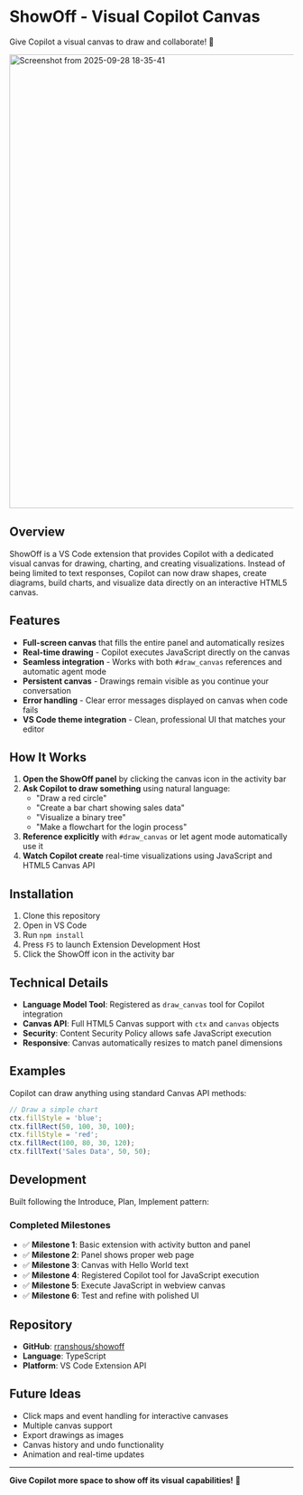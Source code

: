 # ShowOff - Visual Copilot Canvas

Give Copilot a visual canvas to draw and collaborate! 🎨

<img width="1966" height="803" alt="Screenshot from 2025-09-28 18-35-41" src="https://github.com/user-attachments/assets/7128ee5a-f45c-481e-ab9a-5e65005ec3d5" />


## Overview

ShowOff is a VS Code extension that provides Copilot with a dedicated visual canvas for drawing, charting, and creating visualizations. Instead of being limited to text responses, Copilot can now draw shapes, create diagrams, build charts, and visualize data directly on an interactive HTML5 canvas.

## Features

- **Full-screen canvas** that fills the entire panel and automatically resizes
- **Real-time drawing** - Copilot executes JavaScript directly on the canvas
- **Seamless integration** - Works with both `#draw_canvas` references and automatic agent mode
- **Persistent canvas** - Drawings remain visible as you continue your conversation
- **Error handling** - Clear error messages displayed on canvas when code fails
- **VS Code theme integration** - Clean, professional UI that matches your editor

## How It Works

1. **Open the ShowOff panel** by clicking the canvas icon in the activity bar
2. **Ask Copilot to draw something** using natural language:
   - "Draw a red circle"
   - "Create a bar chart showing sales data"
   - "Visualize a binary tree"
   - "Make a flowchart for the login process"
3. **Reference explicitly** with `#draw_canvas` or let agent mode automatically use it
4. **Watch Copilot create** real-time visualizations using JavaScript and HTML5 Canvas API

## Installation

1. Clone this repository
2. Open in VS Code
3. Run `npm install`
4. Press `F5` to launch Extension Development Host
5. Click the ShowOff icon in the activity bar

## Technical Details

- **Language Model Tool**: Registered as `draw_canvas` tool for Copilot integration
- **Canvas API**: Full HTML5 Canvas support with `ctx` and `canvas` objects
- **Security**: Content Security Policy allows safe JavaScript execution
- **Responsive**: Canvas automatically resizes to match panel dimensions

## Examples

Copilot can draw anything using standard Canvas API methods:

```javascript
// Draw a simple chart
ctx.fillStyle = 'blue';
ctx.fillRect(50, 100, 30, 100);
ctx.fillStyle = 'red';
ctx.fillRect(100, 80, 30, 120);
ctx.fillText('Sales Data', 50, 50);
```

## Development

Built following the Introduce, Plan, Implement pattern:

### Completed Milestones
- ✅ **Milestone 1**: Basic extension with activity button and panel
- ✅ **Milestone 2**: Panel shows proper web page
- ✅ **Milestone 3**: Canvas with Hello World text
- ✅ **Milestone 4**: Registered Copilot tool for JavaScript execution
- ✅ **Milestone 5**: Execute JavaScript in webview canvas
- ✅ **Milestone 6**: Test and refine with polished UI

## Repository

- **GitHub**: [rranshous/showoff](https://github.com/rranshous/showoff)
- **Language**: TypeScript
- **Platform**: VS Code Extension API

## Future Ideas

- Click maps and event handling for interactive canvases
- Multiple canvas support
- Export drawings as images
- Canvas history and undo functionality
- Animation and real-time updates

---

**Give Copilot more space to show off its visual capabilities!** 🚀

